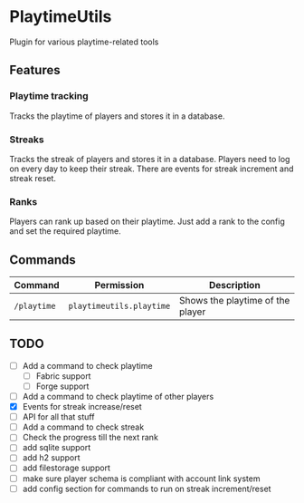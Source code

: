 # PlaytimeUtils

Plugin for various playtime-related tools

## Features

### Playtime tracking

Tracks the playtime of players and stores it in a database.

### Streaks

Tracks the streak of players and stores it in a database. Players need to log on every day to keep their streak.
There are events for streak increment and streak reset.

### Ranks

Players can rank up based on their playtime. Just add a rank to the config and set the required playtime.

## Commands

| Command | Permission | Description |
| --- | --- | --- |
| `/playtime` | `playtimeutils.playtime` | Shows the playtime of the player |

## TODO

- [ ] Add a command to check playtime
  - [ ] Fabric support
  - [ ] Forge support
- [ ] Add a command to check playtime of other players
- [x] Events for streak increase/reset
- [ ] API for all that stuff
- [ ] Add a command to check streak
- [ ] Check the progress till the next rank
- [ ] add sqlite support
- [ ] add h2 support
- [ ] add filestorage support
- [ ] make sure player schema is compliant with account link system
- [ ] add config section for commands to run on streak increment/reset
